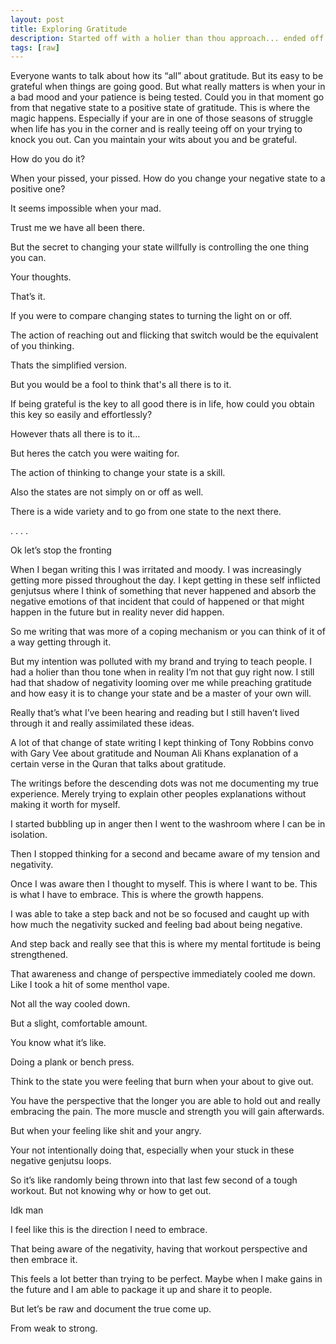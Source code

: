 ```yaml
---
layout: post
title: Exploring Gratitude
description: Started off with a holier than thou approach... ended off humble? Unedited.
tags: [raw]
---
```


Everyone wants to talk about how its “all” about gratitude. But its easy to be grateful when things are going good. But what really matters is when your in a bad mood and your patience is being tested. Could you in that moment go from that negative state to a positive state of gratitude. This is where the magic happens. Especially if your are in one of those seasons of struggle when life has you in the corner and is really teeing off on your trying to knock you out. Can you maintain your wits about you and be grateful.

How do you do it?

When your pissed, your pissed. How do you change your negative state to a positive one?

It seems impossible when your mad.

Trust me we have all been there.

But the secret to changing your state willfully is controlling the one thing you can.

Your thoughts.

That’s it.

If you were to compare changing states to turning the light on or off.

The action of reaching out and flicking that switch would be the equivalent of you thinking.

Thats the simplified version.

But you would be a fool to think that's all there is to it.

If being grateful is the key to all good there is in life, how could you obtain this key so easily and effortlessly?

However thats all there is to it…

But heres the catch you were waiting for.

The action of thinking to change your state is a skill.

Also the states are not simply on or off as well. 

There is a wide variety and to go from one state to the next there.


.
.
.
.

Ok let’s stop the fronting

When I began writing this I was irritated and moody. I was increasingly getting more pissed throughout the day. I kept getting in these self inflicted genjutsus where I think of something that never happened and absorb the negative emotions of that incident that could of happened or that might happen in the future but in reality never did happen.

So me writing that was more of a coping mechanism or you can think of it of a way getting through it.

But my intention was polluted with my brand and trying to teach people. I had a holier than thou tone when in reality I’m not that guy right now. I still had that shadow of negativity looming over me while preaching gratitude and how easy it is to change your state and be a master of your own will.

Really that’s what I’ve been hearing and reading but I still haven’t lived through it and really assimilated these ideas.

A lot of that change of state writing I kept thinking of Tony Robbins convo with Gary Vee about gratitude and Nouman Ali Khans explanation of a certain verse in the Quran that talks about gratitude.

The writings before the descending dots was not me documenting my true experience. Merely trying to explain other peoples explanations without making it worth for myself.

I started bubbling up in anger then I went to the washroom where I can be in isolation.

Then I stopped thinking for a second and became aware of my tension and negativity.

Once I was aware then I thought to myself. This is where I want to be. This is what I have to embrace. This is where the growth happens.

I was able to take a step back and not be so focused and caught up with how much the negativity sucked and feeling bad about being negative.

And step back and really see that this is where my mental fortitude is being strengthened.

That awareness and change of perspective immediately cooled me down. Like I took a hit of some menthol vape.

Not all the way cooled down.

But a slight, comfortable amount.

You know what it’s like.

Doing a plank or bench press.

Think to the state you were feeling that burn when your about to give out.

You have the perspective that the longer you are able to hold out and really embracing the pain. The more muscle and strength you will gain afterwards.

But when your feeling like shit and your angry.

Your not intentionally doing that, especially when your stuck in these negative genjutsu loops.

So it’s like randomly being thrown into that last few second of a tough workout. But not knowing why or how to get out.


Idk man

I feel like this is the direction I need to embrace.

That being aware of the negativity, having that workout perspective and then embrace it.

This feels a lot better than trying to be perfect. Maybe when I make gains in the future and I am able to package it up and share it to people.

But let’s be raw and document the true come up.

From weak to strong.
